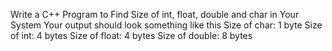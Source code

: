 
Write a C++ Program to Find Size of int, float, double and char in Your System
Your output should look something like this Size of char: 1 byte Size of int: 4 bytes Size of float: 4 bytes Size of double: 8 bytes
